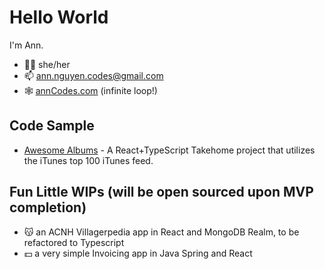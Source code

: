 # Hello World

I'm Ann. 
- 🙋‍♀️  she/her
- 📫  ann.nguyen.codes@gmail.com
- 🕸️  [annCodes.com](http://anncodes.com) (infinite loop!)

## Code Sample
- [Awesome Albums](https://github.com/ann-codes/takehome-awesome-albums/blob/main/README.md) - A React+TypeScript Takehome project that utilizes the iTunes top 100 iTunes feed. 

## Fun Little WIPs (will be open sourced upon MVP completion)
- 😽  an ACNH Villagerpedia app in React and MongoDB Realm, to be refactored to Typescript
- 💵  a very simple Invoicing app in Java Spring and React
 
